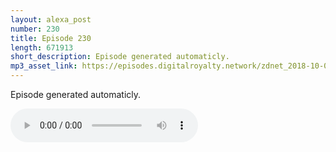 ```yaml
---
layout: alexa_post
number: 230
title: Episode 230
length: 671913
short_description: Episode generated automaticly.
mp3_asset_link: https://episodes.digitalroyalty.network/zdnet_2018-10-02_01-00-11.mp3
---
```


Episode generated automaticly.

<audio controls>
    <source src="{{ page.mp3_asset_link }}" type="audio/mpeg">
</audio>